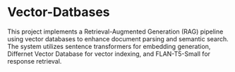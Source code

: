 # Vector-Datbases
This project implements a Retrieval-Augmented Generation (RAG) pipeline using vector databases to enhance document parsing and semantic search. The system utilizes sentence transformers for embedding generation, Differnet Vector Database for vector indexing, and FLAN-T5-Small for response retrieval.
